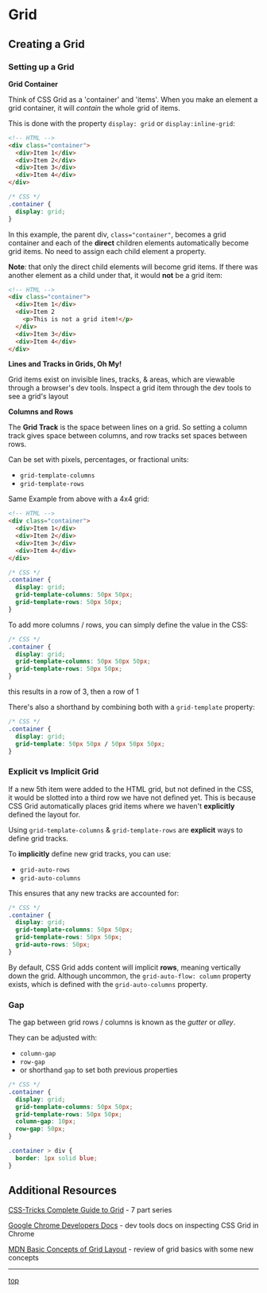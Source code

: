 # Grid
## Creating a Grid

### Setting up a Grid

**Grid Container**

Think of CSS Grid as a 'container' and 'items'. When you make an element a grid 
container, it will *contain* the whole grid of items.

This is done with the property `display: grid` or `display:inline-grid`:
```html
<!-- HTML -->
<div class="container">
  <div>Item 1</div>
  <div>Item 2</div>
  <div>Item 3</div>
  <div>Item 4</div>
</div>
```
```css
/* CSS */
.container {
  display: grid;
}
```
In this example, the parent div, `class="container"`, becomes a grid container 
and each of the **direct** children elements automatically become grid items. 
No need to assign each child element a property.

**Note**: that only the direct child elements will become grid items. If there 
was another element as a child under that, it would **not** be a grid item:
```html
<!-- HTML -->
<div class="container">
  <div>Item 1</div>
  <div>Item 2
    <p>This is not a grid item!</p>
  </div>
  <div>Item 3</div>
  <div>Item 4</div>
</div>
```

**Lines and Tracks in Grids, Oh My!**

Grid items exist on invisible lines, tracks, & areas, which are viewable 
through a browser's dev tools. Inspect a grid item through the dev tools to 
see a grid's layout

**Columns and Rows**

The **Grid Track** is the space between lines on a grid. So setting a column 
track gives space between columns, and row tracks set spaces between rows.

Can be set with pixels, percentages, or fractional units:
- `grid-template-columns`
- `grid-template-rows`

Same Example from above with a 4x4 grid:
```html
<!-- HTML -->
<div class="container">
  <div>Item 1</div>
  <div>Item 2</div>
  <div>Item 3</div>
  <div>Item 4</div>
</div>
```
```css
/* CSS */
.container {
  display: grid;
  grid-template-columns: 50px 50px;
  grid-template-rows: 50px 50px;
}
```

To add more columns / rows, you can simply define the value in the CSS:
```css
/* CSS */
.container {
  display: grid;
  grid-template-columns: 50px 50px 50px;
  grid-template-rows: 50px 50px;
}
```
this results in a row of 3, then a row of 1

There's also a shorthand by combining both with a `grid-template` property:
```css
/* CSS */
.container {
  display: grid;
  grid-template: 50px 50px / 50px 50px 50px;
}
```

### Explicit vs Implicit Grid
If a new 5th item were added to the HTML grid, but not defined in the CSS, it 
would be slotted into a third row we have not defined yet. This is because CSS 
Grid automatically places grid items where we haven't **explicitly** defined 
the layout for.

Using `grid-template-columns` & `grid-template-rows` are **explicit** ways to 
define grid tracks.

To **implicitly** define new grid tracks, you can use:
- `grid-auto-rows`
- `grid-auto-columns`

This ensures that any new tracks are accounted for:
```css
/* CSS */
.container {
  display: grid;
  grid-template-columns: 50px 50px;
  grid-template-rows: 50px 50px;
  grid-auto-rows: 50px;
}
```

By default, CSS Grid adds content will implicit **rows**, meaning vertically 
down the grid. Although uncommon, the `grid-auto-flow: column` property exists,
which is defined with the `grid-auto-columns` property.

### Gap
The gap between grid rows / columns is known as the *gutter* or *alley*.

They can be adjusted with:
- `column-gap`
- `row-gap`
- or shorthand `gap` to set both previous properties

```css
/* CSS */ 
.container {
  display: grid;
  grid-template-columns: 50px 50px;
  grid-template-rows: 50px 50px;
  column-gap: 10px;
  row-gap: 50px;
}

.container > div {
  border: 1px solid blue;
}
```

## Additional Resources
[CSS-Tricks Complete Guide to Grid](https://css-tricks.com/snippets/css/complete-guide-grid/) -
7 part series

[Google Chrome Developers Docs](https://developer.chrome.com/docs/devtools/css/grid/) -
dev tools docs on inspecting CSS Grid in Chrome

[MDN Basic Concepts of Grid Layout](https://developer.mozilla.org/en-US/docs/Web/CSS/CSS_Grid_Layout/Basic_Concepts_of_Grid_Layout) -
review of grid basics with some new concepts

---
[top](#)

